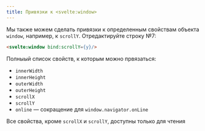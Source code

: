 ```yaml
---
title: Привязки к <svelte:window>
---
```


Мы также можем сделать привязки к определенным свойствам объекта `window`, например, к `scrollY`. Отредактируйте строку №7:

```html
<svelte:window bind:scrollY={y}/>
```

Полныый список свойств, к которым можно првязаться:

* `innerWidth`
* `innerHeight`
* `outerWidth`
* `outerHeight`
* `scrollX`
* `scrollY`
* `online` — сокращение для `window.navigator.onLine`

Все свойства, кроме `scrollX` и `scrollY`, доступны только для чтения